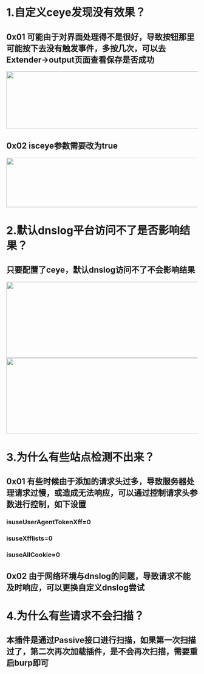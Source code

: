 # 1.自定义ceye发现没有效果？
## 0x01 可能由于对界面处理得不是很好，导致按钮那里可能按下去没有触发事件，多按几次，可以去Extender→output页面查看保存是否成功
<img src="https://user-images.githubusercontent.com/48286013/145739783-e6b491ca-4959-4744-a1fe-4b15fb8287e2.png" width="800" height="150" />

## 0x02 isceye参数需要改为true
<img src="https://user-images.githubusercontent.com/48286013/145739853-58f0130c-b841-45ca-8559-6feea6e97efa.png" width="650" height="130" />


# 2.默认dnslog平台访问不了是否影响结果？
## 只要配置了ceye，默认dnslog访问不了不会影响结果
<img src="https://user-images.githubusercontent.com/48286013/145744984-1a2bd55d-8348-4863-8b68-bd0af03aa716.png" width="600" height="200" />
<img src="https://user-images.githubusercontent.com/48286013/145741263-14f6ec28-0fda-4211-ae3b-d67eed41d1db.png" width="650" height="200" />

# 3.为什么有些站点检测不出来？
## 0x01 有些时候由于添加的请求头过多，导致服务器处理请求过慢，或造成无法响应，可以通过控制请求头参数进行控制，如下设置
### isuseUserAgentTokenXff=0
### isuseXfflists=0
### isuseAllCookie=0

## 0x02 由于网络环境与dnslog的问题，导致请求不能及时响应，可以更换自定义dnslog尝试

# 4.为什么有些请求不会扫描？
## 本插件是通过Passive接口进行扫描，如果第一次扫描过了，第二次再次加载插件，是不会再次扫描，需要重启burp即可
